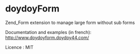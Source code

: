 doydoyForm
===========

Zend_Form extension to manage large form without sub forms


Documentation and examples (in french):  http://www.doydoyform.doydoy44.com/

Licence : MIT

